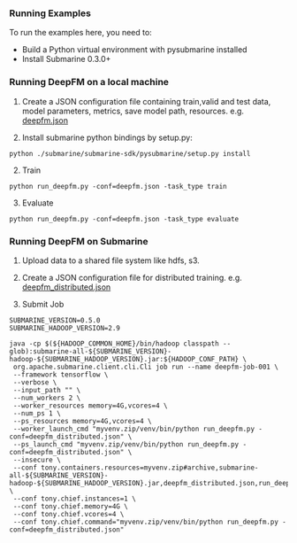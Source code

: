 <!---
  Licensed under the Apache License, Version 2.0 (the "License");
  you may not use this file except in compliance with the License.
  You may obtain a copy of the License at

   http://www.apache.org/licenses/LICENSE-2.0

  Unless required by applicable law or agreed to in writing, software
  distributed under the License is distributed on an "AS IS" BASIS,
  WITHOUT WARRANTIES OR CONDITIONS OF ANY KIND, either express or implied.
  See the License for the specific language governing permissions and
  limitations under the License. See accompanying LICENSE file.
-->
### Running Examples
To run the examples here, you need to:
- Build a Python virtual environment with pysubmarine installed
- Install Submarine 0.3.0+
### Running DeepFM on a local machine
1. Create a JSON configuration file containing train,valid and test data, model parameters,
metrics, save model path, resources. e.g. [deepfm.json](./deepfm.json)

2. Install submarine python bindings by setup.py:
```
python ./submarine/submarine-sdk/pysubmarine/setup.py install
```
2. Train
```
python run_deepfm.py -conf=deepfm.json -task_type train
```
3. Evaluate
```
python run_deepfm.py -conf=deepfm.json -task_type evaluate
```
### Running DeepFM on Submarine
1. Upload data to a shared file system like hdfs, s3.

2. Create a JSON configuration file for distributed training. e.g. [deepfm_distributed.json](./deepfm_distributed.json)

3. Submit Job
```
SUBMARINE_VERSION=0.5.0
SUBMARINE_HADOOP_VERSION=2.9

java -cp $(${HADOOP_COMMON_HOME}/bin/hadoop classpath --glob):submarine-all-${SUBMARINE_VERSION}-hadoop-${SUBMARINE_HADOOP_VERSION}.jar:${HADOOP_CONF_PATH} \
 org.apache.submarine.client.cli.Cli job run --name deepfm-job-001 \
 --framework tensorflow \
 --verbose \
 --input_path "" \
 --num_workers 2 \
 --worker_resources memory=4G,vcores=4 \
 --num_ps 1 \
 --ps_resources memory=4G,vcores=4 \
 --worker_launch_cmd "myvenv.zip/venv/bin/python run_deepfm.py -conf=deepfm_distributed.json" \
 --ps_launch_cmd "myvenv.zip/venv/bin/python run_deepfm.py -conf=deepfm_distributed.json" \
 --insecure \
 --conf tony.containers.resources=myvenv.zip#archive,submarine-all-${SUBMARINE_VERSION}-hadoop-${SUBMARINE_HADOOP_VERSION}.jar,deepfm_distributed.json,run_deepfm.py \
 --conf tony.chief.instances=1 \
 --conf tony.chief.memory=4G \
 --conf tony.chief.vcores=4 \
 --conf tony.chief.command="myvenv.zip/venv/bin/python run_deepfm.py -conf=deepfm_distributed.json"
```
